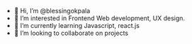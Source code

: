 - 👋 Hi, I’m @blessingokpala
- 👀 I’m interested in Frontend Web development, UX design.
- 🌱 I’m currently learning Javascript, react.js
- 💞️ I’m looking to collaborate on projects


<!---
blessingokpala/blessingokpala is a ✨ special ✨ repository because its `README.md` (this file) appears on your GitHub profile.
You can click the Preview link to take a look at your changes.
--->
